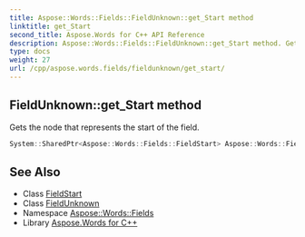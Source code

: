 ```yaml
---
title: Aspose::Words::Fields::FieldUnknown::get_Start method
linktitle: get_Start
second_title: Aspose.Words for C++ API Reference
description: Aspose::Words::Fields::FieldUnknown::get_Start method. Gets the node that represents the start of the field in C++.
type: docs
weight: 27
url: /cpp/aspose.words.fields/fieldunknown/get_start/
---
```

## FieldUnknown::get_Start method


Gets the node that represents the start of the field.

```cpp
System::SharedPtr<Aspose::Words::Fields::FieldStart> Aspose::Words::Fields::FieldUnknown::get_Start() override
```

## See Also

* Class [FieldStart](../../fieldstart/)
* Class [FieldUnknown](../)
* Namespace [Aspose::Words::Fields](../../)
* Library [Aspose.Words for C++](../../../)
